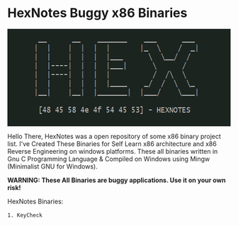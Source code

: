 <h1> HexNotes Buggy x86 Binaries </h1>

<p align="center">
    <img align="center" height="220" width="580" alt="hexnotes" src="hexnotes.png"></img>
</p>

Hello There, HexNotes was a open repository of some x86 binary project list. I've Created These Binaries for Self Learn x86 architecture and x86 Reverse Engineering on windows platforms. These all binaries written in Gnu C Programming Language & Compiled on Windows using Mingw (Minimalist GNU for Windows).

**WARNING: These All Binaries are buggy applications. Use it on your own risk!**

HexNotes Binaries:
    
    1. KeyCheck

